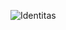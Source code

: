 ![Identitas](https://user-images.githubusercontent.com/91789098/135756728-f14c8b9c-62dc-4f51-91ed-0ea8a002319c.png)
﻿
